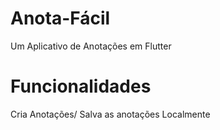 # Anota-Fácil
Um Aplicativo de Anotações em Flutter

# Funcionalidades

Cria Anotações/
Salva as anotações Localmente

